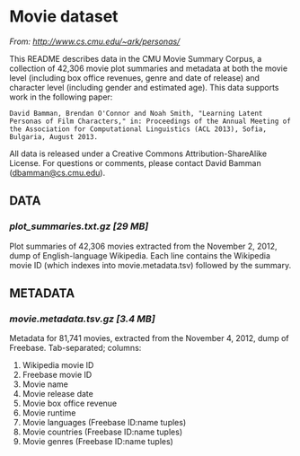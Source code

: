 # Movie dataset

*From: http://www.cs.cmu.edu/~ark/personas/*

This README describes data in the CMU Movie Summary Corpus, a collection of 42,306 movie plot summaries and metadata at
both the movie level (including box office revenues, genre and date of release) and character level (including gender
and estimated age). This data supports work in the following paper:

```
David Bamman, Brendan O'Connor and Noah Smith, "Learning Latent Personas of Film Characters," in: Proceedings of the Annual Meeting of the Association for Computational Linguistics (ACL 2013), Sofia, Bulgaria, August 2013.
```

All data is released under a Creative Commons Attribution-ShareAlike License. For questions or comments, please contact
David Bamman (dbamman@cs.cmu.edu).

## DATA

### *plot_summaries.txt.gz [29 MB]*

Plot summaries of 42,306 movies extracted from the November 2, 2012, dump of English-language Wikipedia. Each line
contains the Wikipedia movie ID (which indexes into movie.metadata.tsv) followed by the summary.

## METADATA

### *movie.metadata.tsv.gz [3.4 MB]*

Metadata for 81,741 movies, extracted from the November 4, 2012, dump of Freebase. Tab-separated; columns:

1. Wikipedia movie ID
2. Freebase movie ID
3. Movie name
4. Movie release date
5. Movie box office revenue
6. Movie runtime
7. Movie languages (Freebase ID:name tuples)
8. Movie countries (Freebase ID:name tuples)
9. Movie genres (Freebase ID:name tuples)